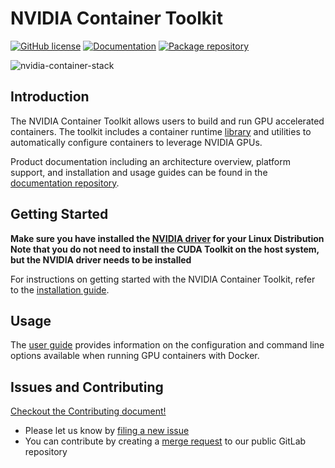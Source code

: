 # NVIDIA Container Toolkit

[![GitHub license](https://img.shields.io/github/license/XDXCT/xdxct-container-toolkit?style=flat-square)](https://raw.githubusercontent.com/XDXCT/xdxct-container-toolkit/main/LICENSE)
[![Documentation](https://img.shields.io/badge/documentation-wiki-blue.svg?style=flat-square)](https://docs.nvidia.com/datacenter/cloud-native/container-toolkit/overview.html)
[![Package repository](https://img.shields.io/badge/packages-repository-b956e8.svg?style=flat-square)](https://nvidia.github.io/libxdxct-container)

![nvidia-container-stack](https://cloud.githubusercontent.com/assets/3028125/12213714/5b208976-b632-11e5-8406-38d379ec46aa.png)

## Introduction

The NVIDIA Container Toolkit allows users to build and run GPU accelerated containers. The toolkit includes a container runtime [library](https://github.com/NVIDIA/libxdxct-container) and utilities to automatically configure containers to leverage NVIDIA GPUs.

Product documentation including an architecture overview, platform support, and installation and usage guides can be found in the [documentation repository](https://docs.nvidia.com/datacenter/cloud-native/container-toolkit/overview.html).

## Getting Started

**Make sure you have installed the [NVIDIA driver](https://docs.nvidia.com/datacenter/cloud-native/container-toolkit/install-guide.html#nvidia-drivers) for your Linux Distribution**
**Note that you do not need to install the CUDA Toolkit on the host system, but the NVIDIA driver needs to be installed**

For instructions on getting started with the NVIDIA Container Toolkit, refer to the [installation guide](https://docs.nvidia.com/datacenter/cloud-native/container-toolkit/install-guide.html#installation-guide).

## Usage

The [user guide](https://docs.nvidia.com/datacenter/cloud-native/container-toolkit/user-guide.html) provides information on the configuration and command line options available when running GPU containers with Docker.

## Issues and Contributing

[Checkout the Contributing document!](CONTRIBUTING.md)

* Please let us know by [filing a new issue](https://github.com/XDXCT/xdxct-container-toolkit/issues/new)
* You can contribute by creating a [merge request](https://gitlab.com/nvidia/container-toolkit/container-toolkit/-/merge_requests/new) to our public GitLab repository
